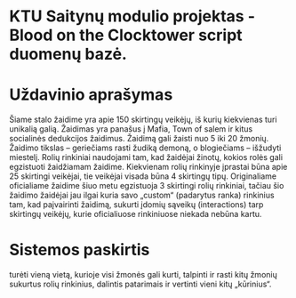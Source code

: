 # KTU Saitynų modulio projektas - Blood on the Clocktower script duomenų bazė.

# Uždavinio aprašymas 
Šiame stalo žaidime yra apie 150 skirtingų veikėjų, iš kurių kiekvienas turi unikalią galią. Žaidimas yra panašus į Mafia, Town of salem ir kitus socialinės dedukcijos žaidimus. Žaidimą gali žaisti nuo 5 iki 20 žmonių. Žaidimo tikslas – geriečiams rasti žudiką demoną, o blogiečiams – išžudyti miestelį.
Rolių rinkiniai naudojami tam, kad žaidėjai žinotų, kokios rolės gali egzistuoti žaidžiamam žaidime. Kiekvienam rolių rinkinyje įprastai būna apie 25 skirtingi veikėjai, tie veikėjai visada būna 4 skirtingų tipų.
Originaliame oficialiame žaidime šiuo metu egzistuoja 3 skirtingi rolių rinkiniai, tačiau šio žaidimo žaidėjai jau ilgai kuria savo „custom“ (padarytus ranka) rinkinius tam, kad paįvairinti žaidimą, sukurti įdomių sąveikų (interactions) tarp skirtingų veikėjų, kurie oficialiuose rinkiniuose niekada nebūna kartu.

# Sistemos paskirtis 
turėti vieną vietą, kurioje visi žmonės gali kurti, talpinti ir rasti kitų žmonių sukurtus rolių rinkinius, dalintis patarimais ir vertinti vieni kitų „kūrinius“.
